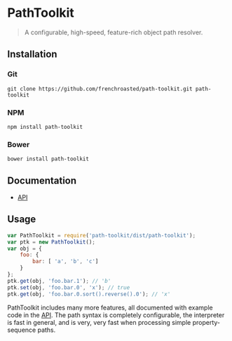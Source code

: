 # PathToolkit

> A configurable, high-speed, feature-rich object path resolver.

## Installation

### Git

`git clone https://github.com/frenchroasted/path-toolkit.git path-toolkit`

### NPM

`npm install path-toolkit`

### Bower

`bower install path-toolkit`

## Documentation

* [API](docs/API.md)

## Usage

```javascript
var PathToolkit = require('path-toolkit/dist/path-toolkit');
var ptk = new PathToolkit();
var obj = {
    foo: {
        bar: [ 'a', 'b', 'c']
    }
};
ptk.get(obj, 'foo.bar.1'); // 'b'
ptk.set(obj, 'foo.bar.0', 'x'); // true
ptk.get(obj, 'foo.bar.0.sort().reverse().0'); // 'x'
```

PathToolkit includes many more features, all documented with example code in the [API](docs/API.md). The path syntax is completely configurable, the interpreter is fast in general, and is very, very fast when processing simple property-sequence paths.
